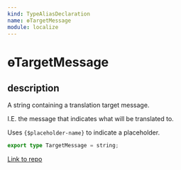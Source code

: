 ```yaml
---
kind: TypeAliasDeclaration
name: ɵTargetMessage
module: localize
---
```


# ɵTargetMessage

## description

A string containing a translation target message.

I.E. the message that indicates what will be translated to.

Uses `{$placeholder-name}` to indicate a placeholder.

```ts
export type TargetMessage = string;
```

[Link to repo](https://github.com/timdeschryver/angular/blob/master/packages/localize/src/utils/src/messages.ts#L35-L35)
